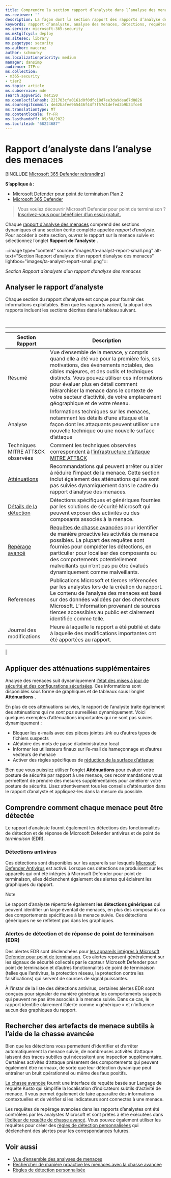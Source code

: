 ```yaml
---
title: Comprendre la section rapport d’analyste dans l’analyse des menaces.
ms.reviewer: ''
description: La façon dont la section rapport des rapports d’analyse des menaces fournit des informations sur les menaces, l’atténuation, les détections, les requêtes de chasse avancées, etc.
keywords: rapport d’analyste, analyse des menaces, détections, requêtes de repérage avancées, atténuations,
ms.service: microsoft-365-security
ms.mktglfcycl: deploy
ms.sitesec: library
ms.pagetype: security
ms.author: maccruz
author: schmurky
ms.localizationpriority: medium
manager: dansimp
audience: ITPro
ms.collection:
- m365-security
- tier2
ms.topic: article
ms.subservice: mde
search.appverid: met150
ms.openlocfilehash: 221703cfa0161d0f0dfc18d7ee3da9dea67d0826
ms.sourcegitcommit: 4e42bafee965446f44f7f57d1defed2b9b24fce8
ms.translationtype: MT
ms.contentlocale: fr-FR
ms.lasthandoff: 09/30/2022
ms.locfileid: "68224687"
---
```

# <a name="the-analyst-report-in-threat-analytics"></a>Rapport d’analyste dans l’analyse des menaces

[!INCLUDE [Microsoft 365 Defender rebranding](../../includes/microsoft-defender.md)]

**S’applique à :**

- [Microsoft Defender pour point de terminaison Plan 2](https://go.microsoft.com/fwlink/?linkid=2154037)
- [Microsoft 365 Defender](https://go.microsoft.com/fwlink/?linkid=2118804)

> Vous voulez découvrir Microsoft Defender pour point de terminaison ? [Inscrivez-vous pour bénéficier d’un essai gratuit.](https://signup.microsoft.com/create-account/signup?products=7f379fee-c4f9-4278-b0a1-e4c8c2fcdf7e&ru=https://aka.ms/MDEp2OpenTrial?ocid=docs-wdatp-exposedapis-abovefoldlink)

Chaque [rapport d’analyse des menaces](threat-analytics.md) comprend des sections dynamiques et une section écrite complète appelée _rapport d’analyste_. Pour accéder à cette section, ouvrez le rapport sur la menace suivie et sélectionnez l’onglet **Rapport de l’analyste** .

:::image type="content" source="images/ta-analyst-report-small.png" alt-text="Section Rapport d’analyste d’un rapport d’analyse des menaces" lightbox="images/ta-analyst-report-small.png":::

_Section Rapport d’analyste d’un rapport d’analyse des menaces_

## <a name="scan-the-analyst-report"></a>Analyser le rapport d’analyste

Chaque section du rapport d’analyste est conçue pour fournir des informations exploitables. Bien que les rapports varient, la plupart des rapports incluent les sections décrites dans le tableau suivant.

<br>

****

|Section Rapport|Description|
|---|---|
|Résumé|Vue d’ensemble de la menace, y compris quand elle a été vue pour la première fois, ses motivations, des événements notables, des cibles majeures, et des outils et techniques distincts. Vous pouvez utiliser ces informations pour évaluer plus en détail comment hiérarchiser la menace dans le contexte de votre secteur d’activité, de votre emplacement géographique et de votre réseau.|
|Analyse|Informations techniques sur les menaces, notamment les détails d’une attaque et la façon dont les attaquants peuvent utiliser une nouvelle technique ou une nouvelle surface d’attaque|
|Techniques MITRE ATT&CK observées|Comment les techniques observées correspondent à [l’infrastructure d’attaque MITRE ATT&CK](https://attack.mitre.org/)|
|[Atténuations](#apply-additional-mitigations)|Recommandations qui peuvent arrêter ou aider à réduire l’impact de la menace. Cette section inclut également des atténuations qui ne sont pas suivies dynamiquement dans le cadre du rapport d’analyse des menaces.|
|[Détails de la détection](#understand-how-each-threat-can-be-detected)|Détections spécifiques et génériques fournies par les solutions de sécurité Microsoft qui peuvent exposer des activités ou des composants associés à la menace.|
|[Repérage avancé](#find-subtle-threat-artifacts-using-advanced-hunting)|[Requêtes de chasse avancées](advanced-hunting-overview.md) pour identifier de manière proactive les activités de menace possibles. La plupart des requêtes sont fournies pour compléter les détections, en particulier pour localiser des composants ou des comportements potentiellement malveillants qui n’ont pas pu être évalués dynamiquement comme malveillants.|
|References|Publications Microsoft et tierces référencées par les analystes lors de la création du rapport. Le contenu de l’analyse des menaces est basé sur des données validées par des chercheurs Microsoft. L’information provenant de sources tierces accessibles au public est clairement identifiée comme telle.|
|Journal des modifications|Heure à laquelle le rapport a été publié et date à laquelle des modifications importantes ont été apportées au rapport.|
|

## <a name="apply-additional-mitigations"></a>Appliquer des atténuations supplémentaires

Analyse des menaces suit dynamiquement [l’état des mises à jour de sécurité et des configurations sécurisées](threat-analytics.md#mitigations-review-list-of-mitigations-and-the-status-of-your-devices). Ces informations sont disponibles sous forme de graphiques et de tableaux sous l’onglet **Atténuations** .

En plus de ces atténuations suivies, le rapport de l’analyste traite également des atténuations qui _ne sont pas_ surveillées dynamiquement. Voici quelques exemples d’atténuations importantes qui ne sont pas suivies dynamiquement :

- Bloquer les e-mails avec des pièces jointes _.lnk_ ou d’autres types de fichiers suspects
- Aléatoire des mots de passe d’administrateur local
- Informer les utilisateurs finaux sur l’e-mail de hameçonnage et d’autres vecteurs de menace
- Activer des règles spécifiques de [réduction de la surface d’attaque](attack-surface-reduction.md)

Bien que vous puissiez utiliser l’onglet **Atténuations** pour évaluer votre posture de sécurité par rapport à une menace, ces recommandations vous permettent de prendre des mesures supplémentaires pour améliorer votre posture de sécurité. Lisez attentivement tous les conseils d’atténuation dans le rapport d’analyste et appliquez-les dans la mesure du possible.

## <a name="understand-how-each-threat-can-be-detected"></a>Comprendre comment chaque menace peut être détectée

Le rapport d’analyste fournit également les détections des fonctionnalités de détection et de réponse de Microsoft Defender antivirus et de point de _terminaison_ (EDR).

### <a name="antivirus-detections"></a>Détections antivirus

Ces détections sont disponibles sur les appareils sur lesquels [Microsoft Defender Antivirus](/windows/security/threat-protection/microsoft-defender-antivirus/microsoft-defender-antivirus-in-windows-10) est activé. Lorsque ces détections se produisent sur les appareils qui ont été intégrés à Microsoft Defender pour point de terminaison, elles déclenchent également des alertes qui éclairent les graphiques du rapport.

> [!NOTE]
> Le rapport d’analyste répertorie également **les détections génériques** qui peuvent identifier un large éventail de menaces, en plus des composants ou des comportements spécifiques à la menace suivie. Ces détections génériques ne se reflètent pas dans les graphiques.

### <a name="endpoint-detection-and-response-edr-alerts"></a>Alertes de détection et de réponse de point de terminaison (EDR)

Des alertes EDR sont déclenchées pour [les appareils intégrés à Microsoft Defender pour point de terminaison](onboard-configure.md). Ces alertes reposent généralement sur les signaux de sécurité collectés par le capteur Microsoft Defender pour point de terminaison et d’autres fonctionnalités de point de terminaison (telles que l’antivirus, la protection réseau, la protection contre les falsifications) qui servent de sources de signal puissantes.

À l’instar de la liste des détections antivirus, certaines alertes EDR sont conçues pour signaler de manière générique les comportements suspects qui peuvent ne pas être associés à la menace suivie. Dans ce cas, le rapport identifie clairement l’alerte comme « générique » et n’influence aucun des graphiques du rapport.

## <a name="find-subtle-threat-artifacts-using-advanced-hunting"></a>Rechercher des artefacts de menace subtils à l’aide de la chasse avancée

Bien que les détections vous permettent d’identifier et d’arrêter automatiquement la menace suivie, de nombreuses activités d’attaque laissent des traces subtiles qui nécessitent une inspection supplémentaire. Certaines activités d’attaque présentent des comportements qui peuvent également être normaux, de sorte que leur détection dynamique peut entraîner un bruit opérationnel ou même des faux positifs.

[La chasse avancée](advanced-hunting-overview.md) fournit une interface de requête basée sur Langage de requête Kusto qui simplifie la localisation d’indicateurs subtils d’activité de menace. Il vous permet également de faire apparaître des informations contextuelles et de vérifier si les indicateurs sont connectés à une menace.

Les requêtes de repérage avancées dans les rapports d’analystes ont été contrôlées par les analystes Microsoft et sont prêtes à être exécutées dans [l’éditeur de requête de chasse avancé](https://security.microsoft.com/advanced-hunting). Vous pouvez également utiliser les requêtes pour créer des [règles de détection personnalisées](custom-detection-rules.md) qui déclenchent des alertes pour les correspondances futures.

## <a name="related-topics"></a>Voir aussi

- [Vue d’ensemble des analyses de menaces](threat-analytics.md)
- [Rechercher de manière proactive les menaces avec la chasse avancée](advanced-hunting-overview.md)
- [Règles de détection personnalisée](custom-detection-rules.md)
